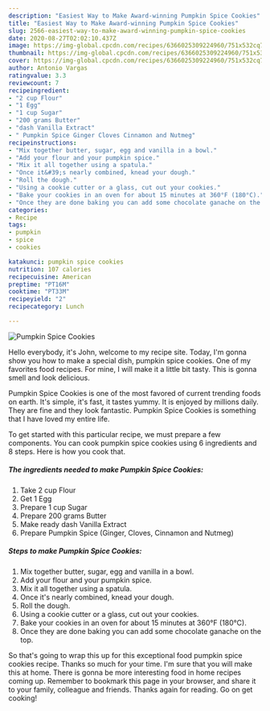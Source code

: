 ```yaml
---
description: "Easiest Way to Make Award-winning Pumpkin Spice Cookies"
title: "Easiest Way to Make Award-winning Pumpkin Spice Cookies"
slug: 2566-easiest-way-to-make-award-winning-pumpkin-spice-cookies
date: 2020-08-27T02:02:10.437Z
image: https://img-global.cpcdn.com/recipes/6366025309224960/751x532cq70/pumpkin-spice-cookies-recipe-main-photo.jpg
thumbnail: https://img-global.cpcdn.com/recipes/6366025309224960/751x532cq70/pumpkin-spice-cookies-recipe-main-photo.jpg
cover: https://img-global.cpcdn.com/recipes/6366025309224960/751x532cq70/pumpkin-spice-cookies-recipe-main-photo.jpg
author: Antonio Vargas
ratingvalue: 3.3
reviewcount: 7
recipeingredient:
- "2 cup Flour"
- "1 Egg"
- "1 cup Sugar"
- "200 grams Butter"
- "dash Vanilla Extract"
- " Pumpkin Spice Ginger Cloves Cinnamon and Nutmeg"
recipeinstructions:
- "Mix together butter, sugar, egg and vanilla in a bowl."
- "Add your flour and your pumpkin spice."
- "Mix it all together using a spatula."
- "Once it&#39;s nearly combined, knead your dough."
- "Roll the dough."
- "Using a cookie cutter or a glass, cut out your cookies."
- "Bake your cookies in an oven for about 15 minutes at 360°F (180°C)."
- "Once they are done baking you can add some chocolate ganache on the top."
categories:
- Recipe
tags:
- pumpkin
- spice
- cookies

katakunci: pumpkin spice cookies 
nutrition: 107 calories
recipecuisine: American
preptime: "PT16M"
cooktime: "PT33M"
recipeyield: "2"
recipecategory: Lunch

---
```



![Pumpkin Spice Cookies](https://img-global.cpcdn.com/recipes/6366025309224960/751x532cq70/pumpkin-spice-cookies-recipe-main-photo.jpg)

Hello everybody, it's John, welcome to my recipe site. Today, I'm gonna show you how to make a special dish, pumpkin spice cookies. One of my favorites food recipes. For mine, I will make it a little bit tasty. This is gonna smell and look delicious.



Pumpkin Spice Cookies is one of the most favored of current trending foods on earth. It's simple, it's fast, it tastes yummy. It is enjoyed by millions daily. They are fine and they look fantastic. Pumpkin Spice Cookies is something that I have loved my entire life.


To get started with this particular recipe, we must prepare a few components. You can cook pumpkin spice cookies using 6 ingredients and 8 steps. Here is how you cook that.

<!--inarticleads1-->

##### The ingredients needed to make Pumpkin Spice Cookies:

1. Take 2 cup Flour
1. Get 1 Egg
1. Prepare 1 cup Sugar
1. Prepare 200 grams Butter
1. Make ready dash Vanilla Extract
1. Prepare  Pumpkin Spice (Ginger, Cloves, Cinnamon and Nutmeg)




<!--inarticleads2-->

##### Steps to make Pumpkin Spice Cookies:

1. Mix together butter, sugar, egg and vanilla in a bowl.
1. Add your flour and your pumpkin spice.
1. Mix it all together using a spatula.
1. Once it&#39;s nearly combined, knead your dough.
1. Roll the dough.
1. Using a cookie cutter or a glass, cut out your cookies.
1. Bake your cookies in an oven for about 15 minutes at 360°F (180°C).
1. Once they are done baking you can add some chocolate ganache on the top.




So that's going to wrap this up for this exceptional food pumpkin spice cookies recipe. Thanks so much for your time. I'm sure that you will make this at home. There is gonna be more interesting food in home recipes coming up. Remember to bookmark this page in your browser, and share it to your family, colleague and friends. Thanks again for reading. Go on get cooking!
